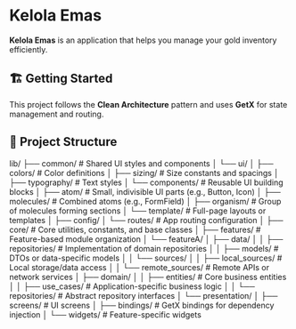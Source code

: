# Kelola Emas

**Kelola Emas** is an application that helps you manage your gold inventory efficiently.

## 🏗️ Getting Started

This project follows the **Clean Architecture** pattern and uses **GetX** for state management and routing.

## 📁 Project Structure

lib/
├── common/                 # Shared UI styles and components
│ └── ui/
│ ├── colors/               # Color definitions
│ ├── sizing/               # Size constants and spacings
│ ├── typography/           # Text styles
│ └── components/           # Reusable UI building blocks
│ ├── atom/                 # Small, indivisible UI parts (e.g., Button, Icon)
│ ├── molecules/            # Combined atoms (e.g., FormField)
│ ├── organism/             # Group of molecules forming sections
│ └── template/             # Full-page layouts or templates
│
├── config/
│ └── routes/               # App routing configuration
│
├── core/                   # Core utilities, constants, and base classes
│
├── features/               # Feature-based module organization
│ └── featureA/
│ ├── data/
│ │ ├── repositories/       # Implementation of domain repositories
│ │ ├── models/             # DTOs or data-specific models
│ │ └── sources/
│ │ ├── local_sources/      # Local storage/data access
│ │ └── remote_sources/     # Remote APIs or network services
│ ├── domain/
│ │ ├── entities/           # Core business entities
│ │ ├── use_cases/          # Application-specific business logic
│ │ └── repositories/       # Abstract repository interfaces
│ └── presentation/
│ ├── screens/              # UI screens
│ ├── bindings/             # GetX bindings for dependency injection
│ └── widgets/              # Feature-specific widgets